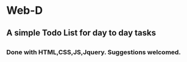 # Web-D
<h2> A simple Todo List for day to day tasks <h2>
<h3> Done with HTML,CSS,JS,Jquery. Suggestions welcomed. <h3>
